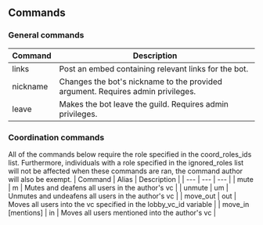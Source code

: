## Commands
### General commands
| Command | Description |
| --- | --- |
| links | Post an embed containing relevant links for the bot. |
| nickname | Changes the bot's nickname to the provided argument. Requires admin privileges. |
| leave | Makes the bot leave the guild. Requires admin privileges. |

### Coordination commands
All of the commands below require the role specified in the coord_roles_ids list. Furthermore, individuals with a role specified in the ignored_roles list will not be affected when these commands are ran, the command author will also be exempt.
| Command | Alias | Description |
| --- | --- | --- |
| mute | m | Mutes and deafens all users in the author's vc |
| unmute | um | Unmutes and undeafens all users in the author's vc |
| move_out | out | Moves all users into the vc specified in the lobby_vc_id variable |
| move_in \[mentions\] | in | Moves all users mentioned into the author's vc |

